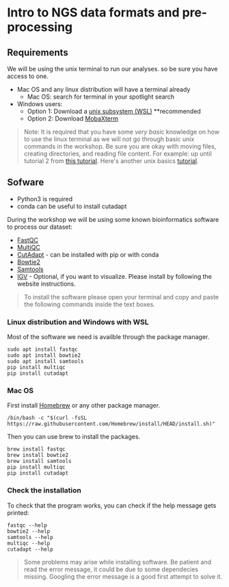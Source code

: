 # Intro to NGS data formats and pre-processing

## Requirements
We will be using the unix terminal to run our analyses. so be sure you have access to one. 

* Mac OS and any linux distribution will have a terminal already
    * Mac OS: search for terminal in your spotlight search
* Windows users: 
    * Option 1: Download a [unix subsystem (WSL)](https://ubuntu.com/tutorials/install-ubuntu-on-wsl2-on-windows-10#1-overview) **recommended
    * Option 2: Download [MobaXterm](https://mobaxterm.mobatek.net/)


> Note: It is required that you have some *very basic* knowledge on how to use the linux terminal as we will not go through basic unix commands in the workshop. 
Be sure you are okay with moving files, creating directories, and reading file content. For example: up until tutorial 2 from [this tutorial](http://www.ee.surrey.ac.uk/Teaching/Unix/). Here's another unix basics [tutorial](https://www.tutorialspoint.com/unix/index.htm).

## Sofware
* Python3 is required 
* conda can be useful to install cutadapt 

During the workshop we will be using some known bioinformatics software to process our dataset:
* [FastQC](https://www.bioinformatics.babraham.ac.uk/projects/fastqc/)
* [MultiQC](https://multiqc.info/)
* [CutAdapt](https://cutadapt.readthedocs.io/en/stable/installation.html) - can be installed with pip or with conda
* [Bowtie2](http://bowtie-bio.sourceforge.net/bowtie2/index.shtml)
* [Samtools](http://www.htslib.org/)
* [IGV](https://software.broadinstitute.org/software/igv/download) - Optional, if you want to visualize. Please install by following the website instructions.

> To install the software please open your terminal and copy and paste the following commands inside the text boxes.

### Linux distribution and Windows with WSL
Most of the software we need is availble through the package manager.
```{}
sudo apt install fastqc
sudo apt install bowtie2
sudo apt install samtools
pip install multiqc
pip install cutadapt
```

### Mac OS
First install [Homebrew](https://brew.sh/) or any other package manager.
```{}
/bin/bash -c "$(curl -fsSL https://raw.githubusercontent.com/Homebrew/install/HEAD/install.sh)"
```
Then you can use brew to install the packages.
```{}
brew install fastqc
brew install bowtie2
brew install samtools
pip install multiqc
pip install cutadapt
```

### Check the installation
To check that the program works, you can check if the help message gets printed:
```{}
fastqc --help
bowtie2 --help
samtools --help
multiqc --help
cutadapt --help
```

> Some problems may arise while installing software. Be patient and read the error message, it could be due to some dependecies missing. Googling the error message is a good first attempt to solve it.
